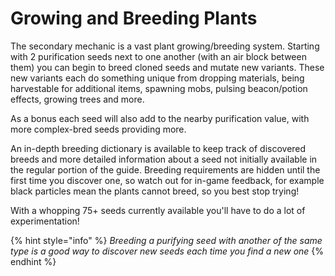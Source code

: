 # Growing and Breeding Plants

The secondary mechanic is a vast plant growing/breeding system. Starting with 2 purification seeds next to one another (with an air block between them) you can begin to breed cloned seeds and mutate new variants. These new variants each do something unique from dropping materials, being harvestable for additional items, spawning mobs, pulsing beacon/potion effects, growing trees and more.

As a bonus each seed will also add to the nearby purification value, with more complex-bred seeds providing more.

An in-depth breeding dictionary is available to keep track of discovered breeds and more detailed information about a seed not initially available in the regular portion of the guide. Breeding requirements are hidden until the first time you discover one, so watch out for in-game feedback, for example black particles mean the plants cannot breed, so you best stop trying!

With a whopping 75+ seeds currently available you'll have to do a lot of experimentation!

{% hint style="info" %}
_Breeding a purifying seed with another of the same type is a good way to discover new seeds each time you find a new one_
{% endhint %}
